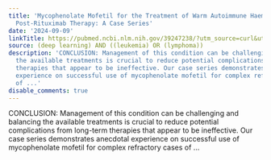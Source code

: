 ```yaml
---
title: 'Mycophenolate Mofetil for the Treatment of Warm Autoimmune Haemolytic Anaemia
  Post-Rituximab Therapy: A Case Series'
date: '2024-09-09'
linkTitle: https://pubmed.ncbi.nlm.nih.gov/39247238/?utm_source=curl&utm_medium=rss&utm_campaign=pubmed-2&utm_content=1byXLWG-5Hn0_qdLgZYpDfLA2UWGhGNgZGereuo1rJN2aoAQXP&fc=20220814223158&ff=20240909183717&v=2.18.0.post9+e462414
source: (deep learning) AND ((leukemia) OR (lymphoma))
description: 'CONCLUSION: Management of this condition can be challenging and balancing
  the available treatments is crucial to reduce potential complications from long-term
  therapies that appear to be ineffective. Our case series demonstrates anecdotal
  experience on successful use of mycophenolate mofetil for complex refractory cases
  of ...'
disable_comments: true
---
```

CONCLUSION: Management of this condition can be challenging and balancing the available treatments is crucial to reduce potential complications from long-term therapies that appear to be ineffective. Our case series demonstrates anecdotal experience on successful use of mycophenolate mofetil for complex refractory cases of ...